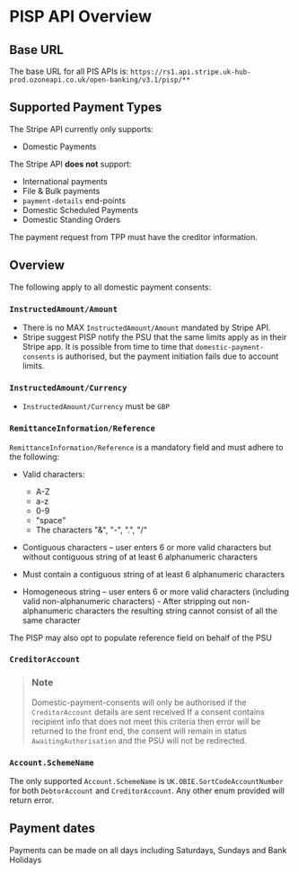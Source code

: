 # PISP API Overview

## Base URL
The base URL for all PIS APIs is: `https://rs1.api.stripe.uk-hub-prod.ozoneapi.co.uk/open-banking/v3.1/pisp/**`

## Supported Payment Types
The Stripe API currently only supports:
- Domestic Payments

The Stripe API __does not__ support:
- International payments
- File & Bulk payments
- `payment-details` end-points
- Domestic Scheduled Payments
- Domestic Standing Orders

The payment request from TPP must have the creditor information.
## Overview
The following apply to all domestic payment consents:

### `InstructedAmount/Amount`
- There is no MAX `InstructedAmount/Amount` mandated by Stripe API.
-  Stripe suggest PISP notify the PSU that the same limits apply as in their Stripe app. It is possible from time to time that `domestic-payment-consents` is authorised, but the payment initiation fails due to account limits.

### `InstructedAmount/Currency`
- `InstructedAmount/Currency` must be `GBP`

### `RemittanceInformation/Reference`
`RemittanceInformation/Reference` is a mandatory field and must adhere to the following:
- Valid characters:
  - A-Z
  - a-z
  - 0-9
  - "space"
  - The characters "&", "-", ".", "/"

- Contiguous characters – user enters 6 or more valid characters but without contiguous string of at least 6 alphanumeric characters
- Must contain a contiguous string of at least 6 alphanumeric characters
- Homogeneous string – user enters 6 or more valid characters (including valid non-alphanumeric characters) - After stripping out non-alphanumeric characters the resulting string cannot consist of all the same character

The PISP may also opt to populate reference field on behalf of the PSU

### `CreditorAccount`
<!-- theme: info -->
> ### Note
>
> Domestic-payment-consents will only be authorised if the `CreditorAccount` details are sent received
> If a consent contains recipient info that does not meet this criteria then error will be returned to the front end, the consent will remain in status `AwaitingAuthorisation` and the PSU will not be redirected.

### `Account.SchemeName`
The only supported `Account.SchemeName` is `UK.OBIE.SortCodeAccountNumber` for both `DebtorAccount` and `CreditorAccount`. Any other enum provided will return error.

## Payment dates
Payments can be made on all days including Saturdays, Sundays and Bank Holidays

